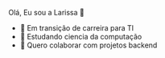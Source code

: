 Olá, Eu sou a Larissa 👋

- 🔭 Em transição de carreira para TI
- 🌱 Estudando ciencia da computação
- 👯 Quero colaborar com projetos backend
